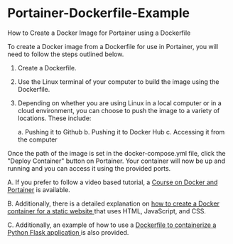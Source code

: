 # Portainer-Dockerfile-Example
How to Create a Docker Image for Portainer using a Dockerfile

To create a Docker image from a Dockerfile for use in Portainer, you will need to follow the steps outlined below.

1. Create a Dockerfile.
2. Use the Linux terminal of your computer to build the image using the Dockerfile.
3. Depending on whether you are using Linux in a local computer or in a cloud environment, you can choose to push the image to a variety of locations. These include:

    a. Pushing it to Github
    b. Pushing it to Docker Hub
    c. Accessing it from the computer

Once the path of the image is set in the docker-compose.yml file, click the "Deploy Container" button on Portainer.  Your container will now be up and running and you can access it using the provided ports.  

A.  If you prefer to follow a  video based tutorial, a  <a href="https://www.udemy.com/course/software-containerization-with-docker-virtualization/?referralCode=261CDF33EBDC0096BA3A"> Course on Docker and Portainer</a>  is available. 

B.  Additionally, there is a detailed explanation on <a href="https://solid-future.com/docs/portainer-dockerfile-creating-a-docker-image-from-a-static-website/"> how to create a Docker container for a static website </a>  that uses HTML, JavaScript, and CSS. 

C.  Additionally, an example of how to use a <a href="https://solid-future.com/docs/portainer/"> Dockerfile to containerize a Python Flask application </a>   is also provided.

